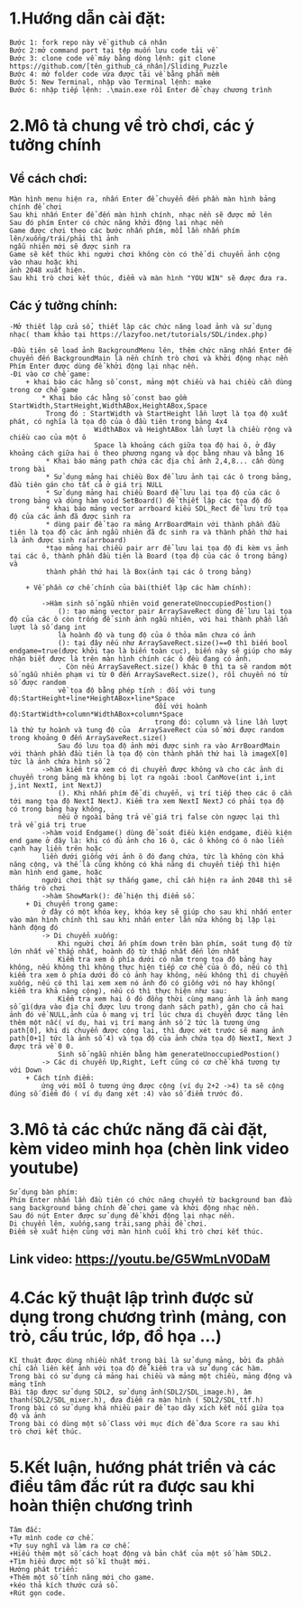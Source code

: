 # 1.Hướng dẫn cài đặt:

 	Bước 1: fork repo này về github cá nhân 
 	Bước 2:mở command port tại tệp muốn lưu code tải về
 	Bước 3: clone code về máy bằng dòng lệnh: git clone https://github.com/[tên_github_cá_nhân]/Sliding_Puzzle
 	Bước 4: mở folder code vừa được tải về bằng phần mềm
 	Bước 5: New Terminal, nhập vào Terminal lệnh: make
 	Bước 6: nhập tiếp lệnh: .\main.exe rồi Enter để chạy chương trình

# 2.Mô tả chung về trò chơi, các ý tưởng chính

## Về cách chơi:
    Màn hình menu hiện ra, nhấn Enter để chuyển đến phần màn hình bảng chính để chơi
    Sau khi nhấn Enter để đến màn hình chính, nhạc nền sẽ được mở lên
    Sau đó phím Enter có chức năng khởi động lại nhạc nền
    Game được chơi theo các bước nhấn phím, mỗi lần nhấn phím lên/xuống/trái/phải thì ảnh 
    ngẫu nhiên mới sẽ được sinh ra
    Game sẽ kết thúc khi người chơi không còn có thể di chuyển ảnh cộng vào nhau hoặc khi
    ảnh 2048 xuất hiện.
    Sau khi trò chơi kết thúc, điểm và màn hình "YOU WIN" sẽ được đưa ra.
## Các ý tưởng chính:

    -Mở thiết lập cửa sổ, thiết lập các chức năng load ảnh và sử dụng nhạc( tham khảo tại https://lazyfoo.net/tutorials/SDL/index.php)

    -Đầu tiên sẽ load ảnh BackgroundMenu lên, thêm chức năng nhấn Enter để chuyển đến BackgroundMain là nền chính trò chơi và khởi động nhạc nền
    Phím Enter được dùng để khởi động lại nhạc nền.
    -Đi vào cơ chế game:
        + khai báo các hằng số const, mảng một chiều và hai chiều cần dùng trong cơ chế game
            * Khai báo các hằng số const bao gồm StartWidth,StartHeight,WidthABox,HeightABox,Space
             Trong đó : StartWidth và StartHeight lần lượt là tọa độ xuất phát, có nghĩa là tọa độ của ô đầu tiên trong bảng 4x4
                         WidthABox và HeightABox lần lượt là chiều rộng và chiều cao của một ô 
                         Space là khoảng cách giữa tọa độ hai ô, ở đây khoảng cách giữa hai ô theo phương ngang và dọc bằng nhau và bằng 16
             * Khai báo mảng path chứa các địa chỉ ảnh 2,4,8... cần dùng trong bài
             * Sử dụng mảng hai chiều Box để lưu ảnh tại các ô trong bảng, đầu tiên gán cho tất cả ở giá trị NULL
             * Sử dụng mảng hai chiều Board để lưu lại tọa độ của các ô trong bảng và dùng hàm void SetBoard() để thiết lập các tọa độ đó
             * khai báo mảng vector arrboard kiểu SDL_Rect để lưu trữ tọa độ của các ảnh đã được sinh ra
             * dùng pair để tạo ra mảng ArrBoardMain với thành phần đầu tiên là tọa độ các ảnh ngẫu nhiên đã đc sinh ra và thành phần thứ hai là ảnh được sinh ra(arrboard)
             *tạo mảng hai chiều pair arr để lưu lại tọa độ đi kèm vs ảnh tại các ô, thành phần đầu tiên là Board (tọa độ của các ô trong bảng) và 
             thành phần thứ hai là Box(ảnh tại các ô trong bảng)

        + Về phần cơ chế chính của bài(thiết lập các hàm chính):
            
            ->Hàm sinh số ngẫu nhiên void generateUnoccupiedPostion()
                (): tạo mảng vector pair ArraySaveRect dùng để lưu lại tọa độ của các ô còn trống để sinh ảnh ngẫu nhiên, với hai thành phần lần lượt là số dạng int 
                là hoành độ và tung độ của ô thỏa mãn chưa có ảnh 
                (): tại đây nếu như ArraySaveRect.size()==0 thì biến bool endgame=true(được khởi tạo là biến toàn cục), biến này sẽ giúp cho máy nhận biết được là trên màn hình chính các ô đều đang có ảnh.
                . Còn nếu ArraySaveRect.size() khác 0 thì ta sẽ random một số ngẫu nhiên phạm vi từ 0 đến ArraySaveRect.size(), rồi chuyển nó từ số được random
                về tọa độ bằng phép tính : đối với tung độ:StartHeight+line*HeightABox+line*Space
                                        đối với hoành độ:StartWidth+column*WidthABox+column*Space
                                        trong đó: column và line lần lượt là thứ tự hoành và tung độ của  ArraySaveRect của số mới được random trong khoảng 0 đến ArraySaveRect.size()
                Sau đó lưu tọa độ ảnh mới được sinh ra vào ArrBoardMain với thành phần đầu tiên là tọa độ còn thành phần thứ hai là imageX[0] tức là ảnh chứa hình số 2
            ->hàm kiểm tra xem có di chuyển được không và cho các ảnh di chuyển trong bảng mà không bị lọt ra ngoài :bool CanMove(int i,int j,int NextI, int NextJ)
                (). Khi nhấn phím để di chuyển, vị trí tiếp theo các ô cần tới mang tọa độ NextI NextJ. Kiểm tra xem NextI NextJ có phải tọa độ có trong bảng hay không,
                nếu ở ngoài bảng trả về giá trị false còn ngược lại thì trả về giá trị true
            ->hàm void Endgame() dùng để soát điều kiện endgame, điều kiện end game ở đây là: khi có đủ ảnh cho 16 ô, các ô không có ô nào liền cạnh hay liền trên hoặc
            liền dưới giống với ảnh ô đó đang chứa, tức là không còn khả năng cộng, và thế là cũng không có khả năng di chuyển tiếp thì hiện màn hình end game, hoặc 
            người chơi thật sự thắng game, chỉ cần hiện ra ảnh 2048 thì sẽ thắng trò chơi
            ->hàm ShowMark(): để hiện thị điểm số.
        + Di chuyển trong game:
            ở đây có một khóa key, khóa key sẽ giúp cho sau khi nhấn enter vào màn hình chính thì sau khi nhấn enter lần nữa không bị lặp lại hành động đó
            -> Di chuyển xuống:
                Khi nguời chơi ấn phím down trên bàn phím, soát tung độ từ lớn nhất về thấp nhất, hoành độ từ thấp nhất đến lớn nhất
                Kiểm tra xem ô phía dưới có nằm trong tọa độ bảng hay không, nếu không thì không thực hiện tiếp cơ chế của ô đó, nếu có thì kiểm tra xem ô phía dưới đó có ảnh hay không, nếu không thì di chuyển xuống, nếu có thì lại xem xem nó ảnh đó có giống với nó hay không( kiểm tra khả năng cộng), nếu có thì thực hiện như sau:
                Kiểm tra xem hai ô đó đồng thời cùng mang ảnh là ảnh mang số gì(dựa vào địa chỉ được lưu trong danh sách path), gán cho cả hai ảnh đó về NULL,ảnh của ô mang vị trí lúc chưa di chuyển được tăng lên thêm một nấc( ví dụ, hai vị trí mang ảnh số 2 tức là tương ứng path[0], khi di chuyển được cộng lại, thì được xét trước sẽ mang ảnh path[0+1] tức là ảnh số 4) và tọa độ của ảnh chứa tọa độ NextI, Next J được trả về 0 0.
                Sinh số ngẫu nhiên bằng hàm generateUnoccupiedPostion()
            -> Các di chuyển Up,Right, Left cũng có cơ chế khá tương tự với Down
        + Cách tính điểm: 
            ứng với mỗi ô tương ứng được cộng (ví dụ 2+2 ->4) ta sẽ cộng đúng số điểm đó ( ví dụ đang xét :4) vào số điểm trước đó.
        
# 3.Mô tả các chức năng đã cài đặt, kèm video minh họa (chèn link video youtube)
	Sử dụng bàn phím:
	Phím Enter nhấn lần đầu tiên có chức năng chuyển từ background ban đầu sang background bảng chính để chơi game và khởi động nhạc nền.
    Sau đó nút Enter được sử dụng để khởi động lại nhạc nền.
	Di chuyển lên, xuống,sang trái,sang phải để chơi.
    Điểm sẽ xuất hiện cùng với màn hình cuối khi trò chơi kết thúc.

## Link video: https://youtu.be/G5WmLnV0DaM
# 4.Các kỹ thuật lập trình được sử dụng trong chương trình (mảng, con trỏ, cấu trúc, lớp, đồ họa ...)

	Kĩ thuật được dùng nhiều nhất trong bài là sử dụng mảng, bởi đa phần chỉ cần liên kết ảnh với tọa độ để kiểm tra và sử dụng các hàm.
	Trong bài có sử dụng cả mảng hai chiều và mảng một chiều, mảng động và mảng tĩnh
	Bài tập được sử dụng SDL2, sử dụng ảnh(SDL2/SDL_image.h), âm thanh(SDL2/SDL_mixer.h), đưa điểm ra màn hình ( SDL2/SDL_ttf.h)
	Trong bài có sử dụng khá nhiều pair để tạo dây xích kết nối giữa tọa độ và ảnh
    Trong bài có dùng một số Class với mục đích để đưa Score ra sau khi trò chơi kết thúc.
# 5.Kết luận, hướng phát triển và các điều tâm đắc rút ra được sau khi hoàn thiện chương trình
	Tâm đắc:
	+Tự mình code cơ chế.
    +Tự suy nghĩ và làm ra cơ chế. 
	+Hiểu thêm một số cách hoạt động và bản chất của một số hàm SDL2.
    +Tìm hiểu được một số kĩ thuật mới.
	Hướng phát triển:
	+Thêm một số tính năng mới cho game.
	+kéo thả kích thước cửa sổ.
    +Rút gọn code.
    

